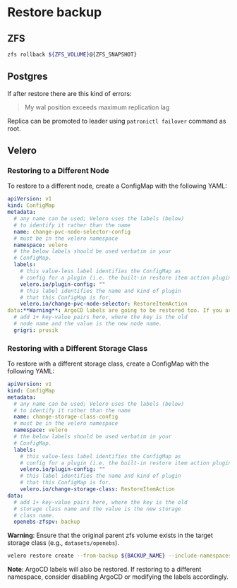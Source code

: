 # Restore backup

## ZFS

```bash
zfs rollback ${ZFS_VOLUME}@{ZFS_SNAPSHOT}
```

## Postgres

If after restore there are this kind of errors:

> My wal position exceeds maximum replication lag

Replica can be promoted to leader using `patronictl failover` command as root.

## Velero

### Restoring to a Different Node

To restore to a different node, create a ConfigMap with the following YAML:

```yaml
apiVersion: v1
kind: ConfigMap
metadata:
  # any name can be used; Velero uses the labels (below)
  # to identify it rather than the name
  name: change-pvc-node-selector-config
  # must be in the velero namespace
  namespace: velero
  # the below labels should be used verbatim in your
  # ConfigMap.
  labels:
    # this value-less label identifies the ConfigMap as
    # config for a plugin (i.e. the built-in restore item action plugin)
    velero.io/plugin-config: ""
    # this label identifies the name and kind of plugin
    # that this ConfigMap is for.
    velero.io/change-pvc-node-selector: RestoreItemAction
data:**Warning**: ArgoCD labels are going to be restored too. If you are doing the restore into other namespace as in the example, disable ArgoCD or modify the labels.
  # add 1+ key-value pairs here, where the key is the old
  # node name and the value is the new node name.
  grigri: prusik
```

### Restoring with a Different Storage Class

To restore with a different storage class, create a ConfigMap with the following YAML:

```yaml
apiVersion: v1
kind: ConfigMap
metadata:
  # any name can be used; Velero uses the labels (below)
  # to identify it rather than the name
  name: change-storage-class-config
  # must be in the velero namespace
  namespace: velero
  # the below labels should be used verbatim in your
  # ConfigMap.
  labels:
    # this value-less label identifies the ConfigMap as
    # config for a plugin (i.e. the built-in restore item action plugin)
    velero.io/plugin-config: ""
    # this label identifies the name and kind of plugin
    # that this ConfigMap is for.
    velero.io/change-storage-class: RestoreItemAction
data:
  # add 1+ key-value pairs here, where the key is the old
  # storage class name and the value is the new storage
  # class name.
  openebs-zfspv: backup
```

**Warning**: Ensure that the original parent zfs volume exists in the target storage class (e.g., `datasets/openebs`).

```bash
velero restore create --from-backup ${BACKUP_NAME} --include-namespaces ${NAMESPACE} --restore-volumes=true --namespace-mappings ${NAMESPACE}:${TARGET_NAMESPACE}
```

**Note**: ArgoCD labels will also be restored. If restoring to a different namespace, consider disabling ArgoCD or modifying the labels accordingly.

